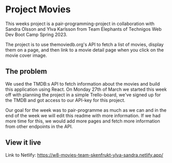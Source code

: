 # Project Movies

This weeks project is a pair-programming-project in collaboration with Sandra Olsson and Ylva Karlsson from Team Elephants of Technigos Web Dev Boot Camp Spring 2023.

The project is to use themoviedb.org's API to fetch a list of movies, display them on a page, and then link to a movie detail page when you click on the movie cover image.

## The problem

We used the TMDB:s API to fetch information about the movies and build this application using React. On Monday 27th of March we started this week off with planning the project in a simple Trello-board, we've signed up for the TMDB and got access to our API-key for this project. 

Our goal for the week was to pair-programme as much as we can and in the end of the week we will edit this readme with more information.
If we had more time for this, we would add more pages and fetch more information from other endpoints in the API.

## View it live

Link to Netlify: https://w8-movies-team-skenfrukt-ylva-sandra.netlify.app/
